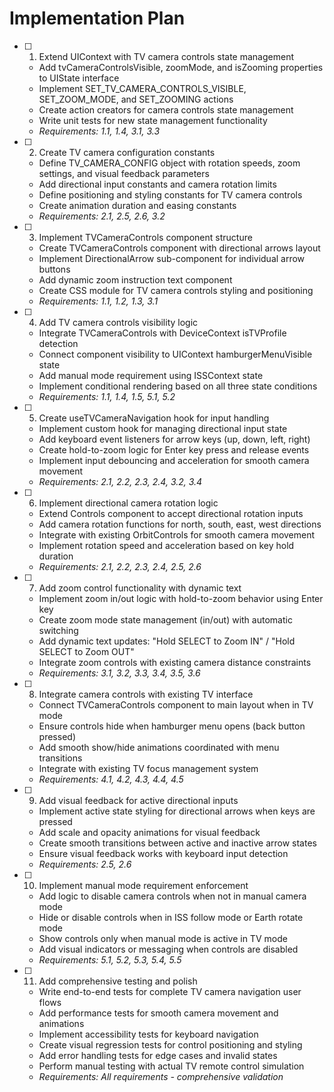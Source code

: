 # Implementation Plan

- [ ] 1. Extend UIContext with TV camera controls state management
  - Add tvCameraControlsVisible, zoomMode, and isZooming properties to UIState interface
  - Implement SET_TV_CAMERA_CONTROLS_VISIBLE, SET_ZOOM_MODE, and SET_ZOOMING actions
  - Create action creators for camera controls state management
  - Write unit tests for new state management functionality
  - _Requirements: 1.1, 1.4, 3.1, 3.3_

- [ ] 2. Create TV camera configuration constants
  - Define TV_CAMERA_CONFIG object with rotation speeds, zoom settings, and visual feedback parameters
  - Add directional input constants and camera rotation limits
  - Define positioning and styling constants for TV camera controls
  - Create animation duration and easing constants
  - _Requirements: 2.1, 2.5, 2.6, 3.2_

- [ ] 3. Implement TVCameraControls component structure
  - Create TVCameraControls component with directional arrows layout
  - Implement DirectionalArrow sub-component for individual arrow buttons
  - Add dynamic zoom instruction text component
  - Create CSS module for TV camera controls styling and positioning
  - _Requirements: 1.1, 1.2, 1.3, 3.1_

- [ ] 4. Add TV camera controls visibility logic
  - Integrate TVCameraControls with DeviceContext isTVProfile detection
  - Connect component visibility to UIContext hamburgerMenuVisible state
  - Add manual mode requirement using ISSContext state
  - Implement conditional rendering based on all three state conditions
  - _Requirements: 1.1, 1.4, 1.5, 5.1, 5.2_

- [ ] 5. Create useTVCameraNavigation hook for input handling
  - Implement custom hook for managing directional input state
  - Add keyboard event listeners for arrow keys (up, down, left, right)
  - Create hold-to-zoom logic for Enter key press and release events
  - Implement input debouncing and acceleration for smooth camera movement
  - _Requirements: 2.1, 2.2, 2.3, 2.4, 3.2, 3.4_

- [ ] 6. Implement directional camera rotation logic
  - Extend Controls component to accept directional rotation inputs
  - Add camera rotation functions for north, south, east, west directions
  - Integrate with existing OrbitControls for smooth camera movement
  - Implement rotation speed and acceleration based on key hold duration
  - _Requirements: 2.1, 2.2, 2.3, 2.4, 2.5, 2.6_

- [ ] 7. Add zoom control functionality with dynamic text
  - Implement zoom in/out logic with hold-to-zoom behavior using Enter key
  - Create zoom mode state management (in/out) with automatic switching
  - Add dynamic text updates: "Hold SELECT to Zoom IN" / "Hold SELECT to Zoom OUT"
  - Integrate zoom controls with existing camera distance constraints
  - _Requirements: 3.1, 3.2, 3.3, 3.4, 3.5, 3.6_

- [ ] 8. Integrate camera controls with existing TV interface
  - Connect TVCameraControls component to main layout when in TV mode
  - Ensure controls hide when hamburger menu opens (back button pressed)
  - Add smooth show/hide animations coordinated with menu transitions
  - Integrate with existing TV focus management system
  - _Requirements: 4.1, 4.2, 4.3, 4.4, 4.5_

- [ ] 9. Add visual feedback for active directional inputs
  - Implement active state styling for directional arrows when keys are pressed
  - Add scale and opacity animations for visual feedback
  - Create smooth transitions between active and inactive arrow states
  - Ensure visual feedback works with keyboard input detection
  - _Requirements: 2.5, 2.6_

- [ ] 10. Implement manual mode requirement enforcement
  - Add logic to disable camera controls when not in manual camera mode
  - Hide or disable controls when in ISS follow mode or Earth rotate mode
  - Show controls only when manual mode is active in TV mode
  - Add visual indicators or messaging when controls are disabled
  - _Requirements: 5.1, 5.2, 5.3, 5.4, 5.5_

- [ ] 11. Add comprehensive testing and polish
  - Write end-to-end tests for complete TV camera navigation user flows
  - Add performance tests for smooth camera movement and animations
  - Implement accessibility tests for keyboard navigation
  - Create visual regression tests for control positioning and styling
  - Add error handling tests for edge cases and invalid states
  - Perform manual testing with actual TV remote control simulation
  - _Requirements: All requirements - comprehensive validation_